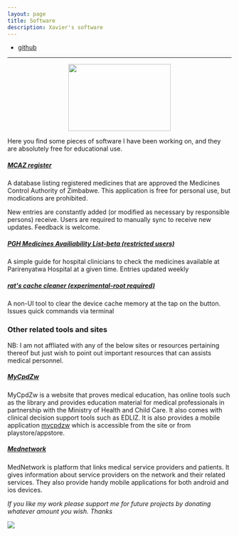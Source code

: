 ```yaml
---
layout: page
title: Software
description: Xavier's software
---
```


<div class="navbar">
    <div class="navbar-inner">
        <ul class="nav">
            <li><a href="https://github.com/fakerat">github</a></li>
        </ul>
    </div>
</div>

---
<p align="center">
<img width="230" height="150" src="https://i.stack.imgur.com/6IVSn.png/230/1500">
</p>

Here you find some pieces of software I have been working on, and they are absolutely free for educational use.


##### <a name="qtl"></a>[MCAZ register](https://www.androidfilehost.com/?fid=6006931924117902265)


A database listing registered medicines that are approved the Medicines Control Authority of Zimbabwe. This application is free for personal use, but modications are prohibited.

New entries are constantly added (or modified as necessary by responsible persons) receive. Users are required to manually sync to receive new updates. Feedback is welcome.

##### <a name="qtl"></a>[PGH Medicines Availiability List-beta (restricted users)](https://androidfilehost.com/?)
A simple guide for hospital clinicians to check the medicines available at Parirenyatwa Hospital at a given time. Entries updated weekly

##### <a name="qtl"></a>[rat's cache cleaner (experimental-root required)](https://androidfilehost.com/?fid=6006931924117900398)
A non-UI tool to clear the device cache memory at the tap on the button. Issues quick commands via terminal


### Other related tools and sites

NB: I am not affliated with any of the below sites or resources pertaining thereof but just wish to point out important resources that can assists medical personnel.

##### <a name="qtl"></a>[MyCpdZw](https://www.mycpdzw.org/)

MyCpdZw is a website that proves medical education, has online tools such as the library and provides education material for medical professionals in partnership with the Ministry of Health and Child Care. It also comes with clinical decision support tools such as EDLIZ. It is also provides a mobile application [mycpdzw](https://www.mycpdzw.org/public/MyCpdZw.apk) which is accessible from the site or from  playstore/appstore.


##### <a name="qtl"></a>[Mednetwork]( https://www.medicalnetworkafrica.com/)

MedNetwork is platform that links medical service providers and patients. It gives information about service providers on the network and their related services. They also provide handy  mobile applications for both android and ios devices.










*If you like my work please support me for future projects by donating whatever amount you wish. Thanks*

<a href='https://www.paynow.co.zw/Payment/BillPaymentLink/?q=aWQ9Nzc5NiZhbW91bnQ9MC4wMCZhbW91bnRfcXVhbnRpdHk9MC4wMCZsPTA%3d' target='_blank'><img src='https://www.paynow.co.zw/Content/Buttons/Medium_buttons/button_donate_medium.png' style='border:0' /></a>
